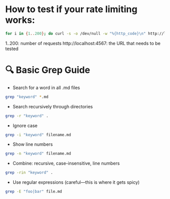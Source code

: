 # How to test if your rate limiting works:

```bash
for i in {1..200}; do curl -s -o /dev/null -w "%{http_code}\n" http://localhost:4567; done
```

1..200: number of requests
http://localhost:4567: the URL that needs to be tested

# 🔍 Basic Grep Guide

- Search for a word in all .md files
```sh
grep "keyword" *.md
```

- Search recursively through directories
```sh
grep -r "keyword" .
```

- Ignore case
```sh
grep -i "keyword" filename.md
```

- Show line numbers
```sh
grep -n "keyword" filename.md
```

- Combine: recursive, case-insensitive, line numbers
```sh
grep -rin "keyword" .
```

- Use regular expressions (careful—this is where it gets spicy)
```sh
grep -E "foo|bar" file.md
```

